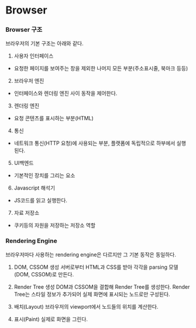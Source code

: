 # Browser

### Browser 구조

브라우저의 기본 구조는 아래와 같다.
1. 사용자 인터페이스
- 요청한 페이지를 보여주는 창을 제외한 나머지 모든 부분(주소표시줄, 북마크 등등)
2. 브라우저 엔진
- 인터페이스와 렌더링 엔진 사이 동작을 제어한다.
3. 렌더링 엔진
- 요청 콘텐츠를 표시하는 부분(HTML)
4. 통신
- 네트워크 통신(HTTP 요청)에 사용되는 부분, 플랫폼에 독립적으로 하부에서 실행된다.
5. UI백엔드
- 기본적인 장치를 그리는 요소
6. Javascript 해석기
- JS코드를 읽고 실행한다.
7. 자료 저장소
- 쿠키등의 자원을 저장하는 저장소 역할

### Rendering Engine

브라우저마다 사용하는 rendering engine은 다르지만 그 기본 동작은 동일하다.

1. DOM, CSSOM 생성
서버로부터 HTML과 CSS를 받아 각각을 parsing 모델(DOM, CSSOM)로 만든다.

2. Render Tree 생성
DOM과 CSSOM을 결합해 Render Tree를 생성한다. Render Tree는 스타일 정보가 추가되어 실제 화면에 표시되는 노드로만 구성된다.

3. 배치(Layout)
브라우저의 viewport에서 노드들의 위치를 계산한다.

4. 표시(Paint)
실제로 화면을 그린다.
